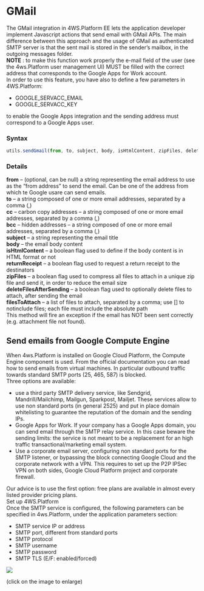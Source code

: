 # GMail

The GMail integration in 4WS.Platform EE lets the application developer implement Javascript actions that send email with GMail APIs. The main difference between this approach and the usage of GMail as authenticated SMTP server is that the sent mail is stored in the sender’s mailbox, in the outgoing messages folder.  
**NOTE** : to make this function work properly the e-mail field of the user \(see the 4ws.Platform user management UI\) MUST be filled with the correct address that corresponds to the Google Apps for Work account.  
In order to use this feature, you have also to define a few parameters in 4WS.Platform:

* GOOGLE\_SERVACC\_EMAIL
* GOOGLE\_SERVACC\_KEY

to enable the Google Apps integration and the sending address must correspond to a Google Apps user.

### Syntax

```javascript
utils.sendGmail(from, to, subject, body, isHtmlContent, zipFiles, deleteFilesAfterSending, filesToAttach)
```

### Details

**from** – \(optional, can be null\) a string representing the email address to use as the “from address” to send the email. Can be one of the address from which te Google usare can send emails.  
**to** – a string composed of one or more email addresses, separated by a comma \(,\)  
**cc** – carbon copy addresses – a string composed of one or more email addresses, separated by a comma \(,\)  
**bcc** – hidden addresses – a string composed of one or more email addresses, separated by a comma \(,\)  
**subject** – a string representing the email title  
**body** – the email body content  
**isHtmlContent** – a boolean flag used to define if the body content is in HTML format or not  
**returnReceipt** – a boolean flag used to request a return receipt to the destinators  
**zipFiles** – a boolean flag used to compress all files to attach in a unique zip file and send it, in order to reduce the email size  
**deleteFilesAfterSending** – a boolean flag used to optionally delete files to attach, after sending the email  
**filesToAttach** – a list of files to attach, separated by a comma; use \[\] to notinclude files; each file must include the absolute path  
This method will fire an exception if the email has NOT been sent correctly \(e.g. attachment file not found\).

## Send emails from Google Compute Engine

When 4ws.Platform is installed on Google Cloud Platform, the Compute Engine component is used. From the official documentation you can read how to send emails from virtual machines. In particular outbound traffic towards standard SMTP ports \(25, 465, 587\) is blocked.  
Three options are available:

* use a third party SMTP delivery service, like Sendgrid, Mandrill/Mailchimp, Mailgun, Sparkpost, Mailjet. These services allow to use non standard ports \(in general 2525\) and put in place domain whitelisting to guarantee the reputation of the domain and the sending IPs.
* Google Apps for Work. If your company has a Google Apps domain, you can send email through the SMTP relay service. In this case beware the sending limits: the service is not meant to be a replacement for an high traffic transactional/marketing email system.
* Use a corporate email server, configuring non standard ports for the SMTP listener, or bypassing the block connecting Google Cloud and the corporate network with a VPN. This requires to set up the P2P IPSec VPN on both sides, Google Cloud Platform project and corporate firewall.

Our advice is to use the first option: free plans are available in almost every listed provider pricing plans.  
Set up 4WS.Platform  
Once the SMTP service is configured, the following parameters can be specified in 4ws.Platform, under the application parameters section:

* SMTP service IP or address
* SMTP port, different from standard ports
* SMTP protocol
* SMTP username
* SMTP password
* SMTP TLS \(E/F: enabled/forced\)

![](http://4wsplatform.org/wp-content/uploads/2016/05/param_mail_platform-300x165.png)

\(click on the image to enlarge\)

